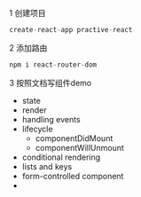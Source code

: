 1 创建项目

```javascript
create-react-app practive-react
```



2  添加路由

```javascript
npm i react-router-dom
```



3 按照文档写组件demo

- state
- render
- handling events
- lifecycle
  - componentDidMount
  - componentWillUnmount
- conditional rendering
- lists and keys
- form-controlled component
- 



